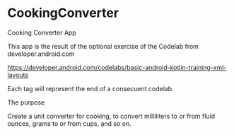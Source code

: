 # CookingConverter
Cooking Converter App 

This app is the result of the optional exercise of the Codelab from developer.android.com

https://developer.android.com/codelabs/basic-android-kotlin-training-xml-layouts

Each tag will represent the end of a consecuent codelab.

The purpose

Create a unit converter for cooking, to convert milliliters to or from fluid ounces, grams to 
or from cups, and so on.
